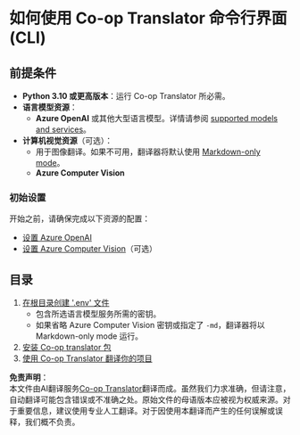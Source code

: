 <!--
CO_OP_TRANSLATOR_METADATA:
{
  "original_hash": "d8eec418d6325416b9fab19a2dfcbf41",
  "translation_date": "2025-05-06T17:51:59+00:00",
  "source_file": "getting_started/command-line-guide/command-line-guide.md",
  "language_code": "zh"
}
-->
# 如何使用 Co-op Translator 命令行界面 (CLI)

## 前提条件

- **Python 3.10 或更高版本**：运行 Co-op Translator 所必需。
- **语言模型资源**：
  - **Azure OpenAI** 或其他大型语言模型。详情请参阅 [supported models and services](../../../../README.md)。
- **计算机视觉资源**（可选）：
  - 用于图像翻译。如果不可用，翻译器将默认使用 [Markdown-only mode](../markdown-only-mode.md)。
  - **Azure Computer Vision**

### 初始设置

开始之前，请确保完成以下资源的配置：

- [设置 Azure OpenAI](../set-up-resources/set-up-azure-openai.md)
- [设置 Azure Computer Vision](../set-up-resources/set-up-azure-computer-vision.md)（可选）

## 目录

1. [在根目录创建 '.env' 文件](./create-env-file.md)
   - 包含所选语言模型服务所需的密钥。
   - 如果省略 Azure Computer Vision 密钥或指定了 `-md`，翻译器将以 Markdown-only mode 运行。
3. [安装 Co-op translator 包](./install-package.md)
4. [使用 Co-op Translator 翻译你的项目](./translator-your-project.md)

**免责声明**：  
本文件由AI翻译服务[Co-op Translator](https://github.com/Azure/co-op-translator)翻译而成。虽然我们力求准确，但请注意，自动翻译可能包含错误或不准确之处。原始文件的母语版本应被视为权威来源。对于重要信息，建议使用专业人工翻译。对于因使用本翻译而产生的任何误解或误释，我们概不负责。